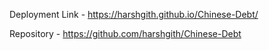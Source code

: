 Deployment Link  -  https://harshgith.github.io/Chinese-Debt/


Repository  -  https://github.com/harshgith/Chinese-Debt
